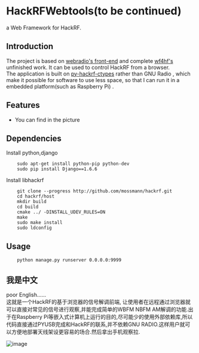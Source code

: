HackRFWebtools(to be continued)
==============
a Web Framework for HackRF. <br>

##  Introduction 
The project is based on [webradio's front-end](https://github.com/mikestir/webradio "webradio") and complete [wf4hf's](https://github.com/aguardar/wf4hf "wf4hf") unfinished work.
It can be used to control  HackRF from a browser.<br>
The application is built on [py-hackrf-ctypes](https://github.com/wzyy2/py-hackrf-ctypes "py-hackrf-ctypes")
 rather than GNU Radio  , which make  it possible for software  to use less space, so that I can run it  in a embedded platform(such as  Raspberry Pi) .<br>

## Features 
* You can find in the picture

##  Dependencies 
Install python,django

        sudo apt-get install python-pip python-dev
        sudo pip install Django==1.6.6

Install libhackrf

        git clone --progress http://github.com/mossmann/hackrf.git
        cd hackrf/host
        mkdir build
        cd build
        cmake ../ -DINSTALL_UDEV_RULES=ON
        make
        sudo make install
        sudo ldconfig

    
##  Usage 
        python manage.py runserver 0.0.0.0:9999
    
##  我是中文 
poor English......<br>
这就是一个HackRF的基于浏览器的信号解调前端, 让使用者在远程通过浏览器就可以直接对常见的信号进行观察,并能完成简单的WBFM NBFM AM解调的功能.出于在Raspberry Pi等嵌入式计算机上运行的目的,尽可能少的使用外部依赖库,所以代码直接通过PYUSB完成和HackRF的联系,并不依赖GNU RADIO.这样用户就可以方便地部署天线架设更容易的场合.然后拿出手机观察拉.


![image](http://blog.iotwrt.com/wp-content/uploads/2015/01/hackrf.png)

